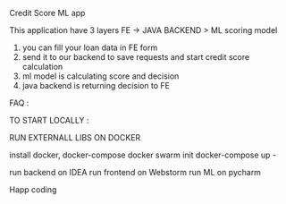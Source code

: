Credit Score ML app

This application have 3 layers 
FE -> JAVA BACKEND >  ML scoring model

1) you can fill your loan data in FE form
2) send it to our backend to save requests and start credit score calculation
3) ml model is calculating score and decision
4) java backend is returning decision to FE 

FAQ :

TO START LOCALLY :

RUN EXTERNALL LIBS ON DOCKER

install docker, docker-compose
docker swarm init 
docker-compose up - 

run backend on IDEA
run frontend on Webstorm
run ML on pycharm

Happ coding
